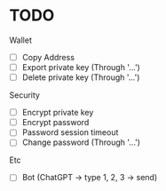 # TODO

Wallet
<!-- - [x] Address selection -->
<!-- - [ ] Network selection (Through '...') -->
<!-- - [ ] RPC enroll (Through '...') -->
<!-- - [x] MATIC Balance -->
<!-- - [ ] Link Balance @subscription -->
<!-- - [ ] ERC20/TERC20 selection & Show balance -->
<!-- - [ ] Governance for token addition -->
<!-- - [x] ERC20 Faucet -->
- [ ] Copy Address
- [ ] Export private key (Through '...')
- [ ] Delete private key (Through '...')

<!-- Task
- [x] fix Type: UNKNOWN
- [x] Update History breaks current Task #N -->

<!-- Private Key -->
<!-- - [x] Import private key -->
<!-- - [x] Generate new private key -->

Security
- [ ] Encrypt private key
- [ ] Encrypt password
- [ ] Password session timeout
- [ ] Change password (Through '...')

<!-- UI/UX -->
<!-- - [x] 'x' button on 'TYPE PASSWORD' -->
<!-- - [x] Can cancle loading -->
<!-- - [ ] alert -> text  (uk-alert, etc) -->
<!-- - [ ] prompt -> card  (uk-alert, etc) -->
<!-- - [x] Tooltips: "MATIC Faucet", "Faucet" -->

<!-- Allowlist/Denylist -->
<!-- - [ ] Add/Remove -->
<!-- - [x] Warning (based on phishing-address, based on etherscan tag) -->
<!-- - [ ] Long-term TODO: FDS by GNN. Via Chainlink Functions? -->

Etc
<!-- - [x] Login -->
<!-- - [x] Extension popup (not a new window) -->
<!-- - [x] Webpage (Station) -->
<!-- - [x] Various ico sizes (use photoshop) -->
- [ ] Bot (ChatGPT -> type 1, 2, 3 -> send)
